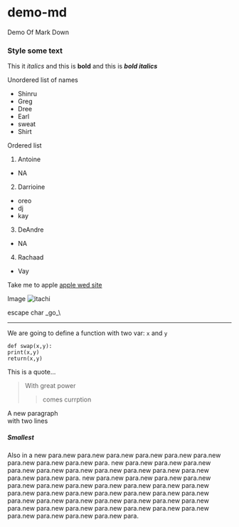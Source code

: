 # demo-md
Demo Of Mark Down
### Style some text
This it *italics* and this is __bold__
and this is ***bold italics***

Unordered list of names 
* Shinru
* Greg 
* Dree
* Earl
 * sweat
 * Shirt
 
 Ordered list 
 1. Antoine
   * NA
 2. Darrioine
   * oreo
   * dj
   * kay
 3. DeAndre
   * NA
 4. Rachaad
   * Vay

Take me to apple [apple wed site](https://www.apple.com)

Image ![itachi]()

escape char \_go_\

****

We are going to define a function with two var: `x` and `y`
```
def swap(x,y):
print(x,y)
return(x,y)
```

This is a quote...
>With great power
>>comes currption

A new paragraph<br>with two lines

##### Smallest 
Also in a new para.new para.new para.new para.new para.new para.new para.new para.new para.new para.
new para.new para.new para.new para.new para.new para.new para.new para.new para.new para.new para.new para.new para.
new para.new para.new para.new para.new para.new para.new para.new para.new para.new para.new para.new para.new para.new para.new para.new para.new para.new para.new para.new para.new para.new para.new para.new para.new para.new para.new para.new para.new para.new para.new para.new para.new para.new para.new para.new para.new para.

 
